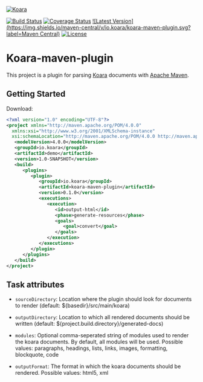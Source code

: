 [![Koara](http://www.koara.io/logo.png)](http://www.koara.io)

[![Build Status](https://img.shields.io/travis/codeaddslife/koara-maven-plugin.svg)](https://travis-ci.org/codeaddslife/koara-maven-plugin)
[![Coverage Status](https://img.shields.io/coveralls/codeaddslife/koara-maven-plugin.svg)](https://coveralls.io/github/codeaddslife/koara-maven-plugin?branch=master)
[![Latest Version](https://img.shields.io/maven-central/v/io.koara/koara-maven-plugin.svg?label=Maven Central)](http://search.maven.org/#search%7Cga%7C1%7Ckoara-maven-plugin)
[![License](https://img.shields.io/badge/License-Apache%202.0-blue.svg)](https://github.com/codeaddslife/koara-maven-plugin/blob/master/LICENSE)

# Koara-maven-plugin
This project is a plugin for parsing [Koara](http://www.koara.io) documents with [Apache Maven](http://maven.apache.org).

## Getting Started
Download:
```xml
<?xml version="1.0" encoding="UTF-8"?>
<project xmlns="http://maven.apache.org/POM/4.0.0"
  xmlns:xsi="http://www.w3.org/2001/XMLSchema-instance"
  xsi:schemaLocation="http://maven.apache.org/POM/4.0.0 http://maven.apache.org/xsd/maven-4.0.0.xsd">
   <modelVersion>4.0.0</modelVersion>
   <groupId>io.koara</groupId>
   <artifactId>demo</artifactId>
   <version>1.0-SNAPSHOT</version>
   <build>
      <plugins>
         <plugin>
            <groupId>io.koara</groupId>
            <artifactId>koara-maven-plugin</artifactId>
            <version>0.1.0</version>
            <executions>
               <execution>
                  <id>output-html</id>
                  <phase>generate-resources</phase>
                  <goals>
                     <goal>convert</goal>
                  </goals>
               </execution>
            </executions>
         </plugin>
      </plugins>
   </build>
</project>
```

## Task attributes
- `sourceDirectory`:
  Location where the plugin should look for documents to render (default: ${basedir}/src/main/koara)

- `outputDirectory`:
  Location to which all rendered documents should be written (default: ${project.build.directory}/generated-docs)
  
- `modules`:
  Optional comma-seperated string of modules used to render the koara documents. By default, all modules will be used. Possible values: paragraphs, headings, lists, links, images, formatting, blockquote, code

- `outputFormat`:
  The format in which the koara documents should be rendered. Possible values: html5, xml